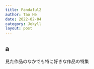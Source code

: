 ```yaml
---
title: Pandaful2
author: Tao He
date: 2022-02-04
category: Jekyll
layout: post
---
```


## a

見た作品のなかでも特に好きな作品の特集
